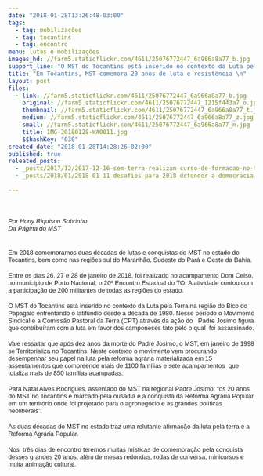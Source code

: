 ```yaml
---
date: "2018-01-28T13:26:48-03:00"
tags:
  - tag: mobilizações
  - tag: tocantins
  - tag: encontro
menu: lutas e mobilizações
images_hd: //farm5.staticflickr.com/4611/25076772447_6a966a8a77_b.jpg
support_line: "O MST do Tocantins está inserido no contexto da Luta pela Terra na região do Bico do Papagaio enfrentando o latifúndio desde a década de 1980\n"
title: "Em Tocantins, MST comemora 20 anos de luta e resistência \n"
layout: post
files:
  - link: //farm5.staticflickr.com/4611/25076772447_6a966a8a77_b.jpg
    original: //farm5.staticflickr.com/4611/25076772447_1215f443a7_o.jpg
    thumbnail: //farm5.staticflickr.com/4611/25076772447_6a966a8a77_t.jpg
    medium: //farm5.staticflickr.com/4611/25076772447_6a966a8a77_z.jpg
    small: //farm5.staticflickr.com/4611/25076772447_6a966a8a77_n.jpg
    title: IMG-20180128-WA0011.jpg
    $$hashKey: "030"
created_date: "2018-01-28T14:28:26-02:00"
published: true
releated_posts:
  - _posts/2017/12/2017-12-16-sem-terra-realizam-curso-de-formacao-no-tocantins.md
  - _posts/2018/01/2018-01-11-desafios-para-2018-defender-a-democracia-lula-e-a-realizacao-do-congresso-do-povo.md

---
```

<p><br style="color: rgb(34, 34, 34); font-family: arial, sans-serif; font-size: 12.8px;" />
<br style="color: rgb(34, 34, 34); font-family: arial, sans-serif; font-size: 12.8px;" />
<em><span style="color: rgb(34, 34, 34); font-family: arial, sans-serif; font-size: 12.8px;">Por Hony Riquison Sobrinho</span><br style="color: rgb(34, 34, 34); font-family: arial, sans-serif; font-size: 12.8px;" />
<span style="color: rgb(34, 34, 34); font-family: arial, sans-serif; font-size: 12.8px;">Da P&aacute;gina do MST</span></em><br style="color: rgb(34, 34, 34); font-family: arial, sans-serif; font-size: 12.8px;" />
<br style="color: rgb(34, 34, 34); font-family: arial, sans-serif; font-size: 12.8px;" />
<br style="color: rgb(34, 34, 34); font-family: arial, sans-serif; font-size: 12.8px;" />
<span style="color: rgb(34, 34, 34); font-family: arial, sans-serif; font-size: 12.8px;">Em 2018 comemoramos duas d&eacute;cadas de lutas e conquistas do MST no estado do Tocantins, bem como nas regi&otilde;es sul do Maranh&atilde;o, Sudeste do Par&aacute; e Oeste da Bahia.</span><br style="color: rgb(34, 34, 34); font-family: arial, sans-serif; font-size: 12.8px;" />
<br style="color: rgb(34, 34, 34); font-family: arial, sans-serif; font-size: 12.8px;" />
<span style="color: rgb(34, 34, 34); font-family: arial, sans-serif; font-size: 12.8px;">Entre os dias 26, 27 e 28 de janeiro de 2018, foi realizado no acampamento Dom Celso, no munic&iacute;pio de Porto Nacional, o 20&ordm; Encontro Estadual do TO. A atividade contou com a participa&ccedil;&atilde;o de 200 militantes de todas as regi&otilde;es do estado.</span><br style="color: rgb(34, 34, 34); font-family: arial, sans-serif; font-size: 12.8px;" />
<br style="color: rgb(34, 34, 34); font-family: arial, sans-serif; font-size: 12.8px;" />
<span style="color: rgb(34, 34, 34); font-family: arial, sans-serif; font-size: 12.8px;">O MST do Tocantins est&aacute; inserido no contexto da Luta pela Terra na regi&atilde;o do Bico do Papagaio enfrentando o latif&uacute;ndio desde a d&eacute;cada de 1980. Nesse per&iacute;odo o Movimento Sindical e a Comiss&atilde;o Pastoral da Terra (CPT) atrav&eacute;s da a&ccedil;&atilde;o do&nbsp;&nbsp; Padre Josimo figura que contribu&iacute;ram com a luta em favor dos camponeses fato pelo o qual&nbsp; foi assassinado.</span><br style="color: rgb(34, 34, 34); font-family: arial, sans-serif; font-size: 12.8px;" />
<br style="color: rgb(34, 34, 34); font-family: arial, sans-serif; font-size: 12.8px;" />
<span style="color: rgb(34, 34, 34); font-family: arial, sans-serif; font-size: 12.8px;">Vale ressaltar que ap&oacute;s dez anos da morte do Padre Josimo, o MST, em janeiro de 1998 se Territorializa no Tocantins. Neste contexto o movimento vem procurando desempenhar seu papel na luta pela reforma agr&aacute;ria materializada em 15 assentamentos que compreende mais de 1100 fam&iacute;lias e sete acampamentos &nbsp;que totaliza mais de 850 fam&iacute;lias acampadas.</span><br style="color: rgb(34, 34, 34); font-family: arial, sans-serif; font-size: 12.8px;" />
<br style="color: rgb(34, 34, 34); font-family: arial, sans-serif; font-size: 12.8px;" />
<span style="color: rgb(34, 34, 34); font-family: arial, sans-serif; font-size: 12.8px;">Para Natal Alves Rodrigues, assentado do MST na regional Padre Josimo: &ldquo;os 20 anos do MST no Tocantins &eacute; marcado pela ousadia e a conquista da Reforma Agr&aacute;ria Popular em um territ&oacute;rio onde foi projetado para o agroneg&oacute;cio e as grandes pol&iacute;ticas neoliberais&rdquo;.</span><br style="color: rgb(34, 34, 34); font-family: arial, sans-serif; font-size: 12.8px;" />
<br style="color: rgb(34, 34, 34); font-family: arial, sans-serif; font-size: 12.8px;" />
<span style="color: rgb(34, 34, 34); font-family: arial, sans-serif; font-size: 12.8px;">As duas d&eacute;cadas do MST no estado traz uma relutante afirma&ccedil;&atilde;o da luta pela terra e a Reforma Agr&aacute;ria Popular.&nbsp;</span><br style="color: rgb(34, 34, 34); font-family: arial, sans-serif; font-size: 12.8px;" />
<br style="color: rgb(34, 34, 34); font-family: arial, sans-serif; font-size: 12.8px;" />
<span style="color: rgb(34, 34, 34); font-family: arial, sans-serif; font-size: 12.8px;">Nos&nbsp; tr&ecirc;s dias de encontro teremos muitas m&iacute;sticas de comemora&ccedil;&atilde;o pela conquista desses grandes 20 anos, al&eacute;m de mesas redondas, rodas de conversa, minicursos e muita anima&ccedil;&atilde;o cultural.</span></p>
